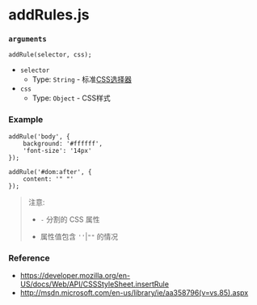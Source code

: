 # addRules.js


### `arguments`

	addRule(selector, css);

- `selector`
  - Type: `String` - 标准[CSS选择器](http://www.w3.org/TR/CSS2/selector.html)
- `css`
  - Type: `Object` - CSS样式
  
### Example

    addRule('body', {
        background: '#ffffff',
        'font-size': '14px'
    });
    
    addRule('#dom:after', {
        content: '" "'
    });
    
> 注意:
> 
> - `-` 分割的 CSS 属性
> 
> - 属性值包含 `''`|`""` 的情况

### Reference

- <https://developer.mozilla.org/en-US/docs/Web/API/CSSStyleSheet.insertRule>
- <http://msdn.microsoft.com/en-us/library/ie/aa358796(v=vs.85).aspx>